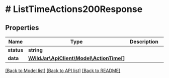 # # ListTimeActions200Response

## Properties

Name | Type | Description | Notes
------------ | ------------- | ------------- | -------------
**status** | **string** |  | [optional]
**data** | [**\WildJar\ApiClient\Model\ActionTime[]**](ActionTime.md) |  | [optional]

[[Back to Model list]](../../README.md#models) [[Back to API list]](../../README.md#endpoints) [[Back to README]](../../README.md)
